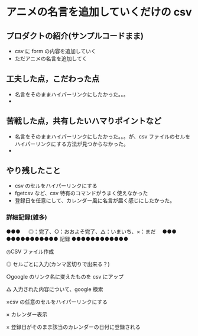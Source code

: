 # アニメの名言を追加していくだけの csv

## プロダクトの紹介(サンプルコードまま)

-  csv に form の内容を追加していく
-  ただアニメの名言を追加してく

## 工夫した点，こだわった点

-  名言をそのままハイパーリンクにしたかった。。。
-

## 苦戦した点，共有したいハマりポイントなど

-  名言をそのままハイパーリンクにしたかった。。。が、csv ファイルのセルをハイパーリンクにする方法が見つからなかった。
-

## やり残したこと

-  csv のセルをハイパーリンクにする
-  fgetcsv など、csv 特有のコマンドがうまく使えなかった
-  登録日を任意にして、カレンダー風に名言が届く感じにしたかった。

### 詳細記録(雑多)

●●● 　 ◎：完了、○：おおよそ完了、△：いまいち、×：まだ　 ●●●
●●●●●●●●●●● 記録 ●●●●●●●●●●●●

◎CSV ファイル作成

◎ セルごとに入力(カンマ区切りで出来る？)

○google のリンク名に変えたものを csv にアップ

△ 入力された内容について、google 検索

×csv の任意のセルをハイパーリンクにする

× カレンダー表示

× 登録日がそのまま該当のカレンダーの日付に登録される
